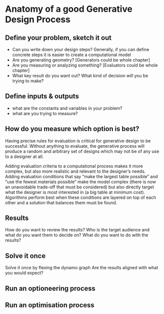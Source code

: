 # Anatomy of a good Generative Design Process

## Define your problem, sketch it out
*	Can you write down your design steps? Generally, if you can define concrete steps it is easier to create a computational model
*	Are you generating geometry? [Generators could be whole chapter]
*	Are you measuring or analyzing something? [Evaluators could be whole chapter]
*	What key result do you want out? What kind of decision will you be trying to make?

## Define inputs & outputs
*	what are the constants and variables in your problem?
*	what are you trying to measure?

## How do you measure which option is best?
Having precise rules for evaluation is critical for generative design to be successful. Without anything to evaluate, the generative process will produce a random and arbitrary set of designs which may not be of any use to a designer at all.

Adding evaluation criteria to a computational process makes it more complex, but also more realistic and relevant to the designer’s needs. Adding evaluation conditions that say “make the largest table possible” and “use the fewest materials possible” make the model complex (there is now an unavoidable trade-off that must be considered) but also directly target what the designer is most interested in (a big table at minimum cost). Algorithms perform best  when these conditions are layered on top of each other and a solution that balances them must be found.

## Results
How do you want to review the results?
Who is the target audience and what do you want them to decide on?
What do you want to do with the results?

## Solve it once
Solve it once by flexing the dynamo graph
Are the results aligned with what you would expect?

## Run an optioneering process
## Run an optimisation process
